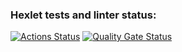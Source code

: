 ### Hexlet tests and linter status:
[![Actions Status](https://github.com/wispard1/frontend-project-11/actions/workflows/hexlet-check.yml/badge.svg)](https://github.com/wispard1/frontend-project-11/actions)
[![Quality Gate Status](https://sonarcloud.io/api/project_badges/measure?project=wispard1_frontend-project-11&metric=alert_status)](https://sonarcloud.io/summary/new_code?id=wispard1_frontend-project-11)